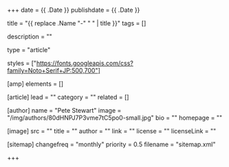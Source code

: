 +++
date = {{ .Date }}
publishdate = {{ .Date }}

title = "{{ replace .Name "-" " " | title }}"
tags = []

description = ""

type = "article"

styles = ["https://fonts.googleapis.com/css?family=Noto+Serif+JP:500,700"]


[amp]
    elements = []
    
[article]
    lead = ""
    category = ""
    related = []

[author]
    name = "Pete Stewart"
    image = "/img/authors/80dHNPJ7P3vme7tC5po0-small.jpg"
    bio = ""
    homepage = ""

[image]
    src = ""
    title = ""
    author = ""
    link = ""
    license = ""
    licenseLink = ""

[sitemap]
  changefreq = "monthly"
  priority = 0.5
  filename = "sitemap.xml"

+++

